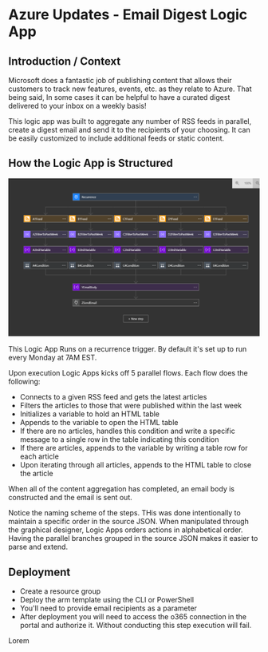 Azure Updates - Email Digest Logic App
======================

## Introduction / Context

Microsoft does a fantastic job of publishing content that allows their customers to track new features, events, etc. as they relate to Azure. That being said, In some cases it can be helpful to have a curated digest delivered to your inbox on a weekly basis!

This logic app was built to aggregate any number of RSS feeds in parallel, create a digest email and send it to the recipients of your choosing.  It can be easily customized to include additional feeds or static content.

## How the Logic App is Structured

![designer](images/designer.PNG "Logic App Flow")

This Logic App Runs on a recurrence trigger. By default it's set up to run every Monday at 7AM EST.

Upon execution Logic Apps kicks off 5 parallel flows. Each flow does the following:
- Connects to a given RSS feed and gets the latest articles
- Filters the articles to those that were published within the last week
- Initializes a variable to hold an HTML table
- Appends to the variable to open the HTML table
- If there are no articles, handles this condition and write a specific message to a single row in the table indicating this condition
- If there are articles, appends to the variable by writing a table row for each article
- Upon iterating through all articles, appends to the HTML table to close the article

When all of the content aggregation has completed, an email body is constructed and the email is sent out.

Notice the naming scheme of the steps. THis was done intentionally to maintain a specific order in the source JSON. When manipulated through the graphical designer, Logic Apps orders actions in alphabetical order. Having the parallel branches grouped in the source JSON makes it easier to parse and extend.

## Deployment

- Create a resource group
- Deploy the arm template using the CLI or PowerShell
- You'll need to provide email recipients as a parameter
- After deployment you will need to access the o365 connection in the portal and authorize it. Without conducting this step execution will fail.

Lorem